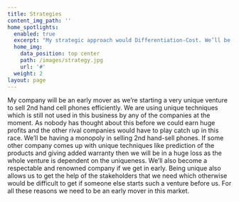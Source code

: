 ```yaml
---
title: Strategies
content_img_path: ''
home_spotlights:
  enabled: true
  excerpt: "My strategic approach would Differentiation-Cost. We’ll be using different innovative ideas to make\r selling of cell phones easier. We’ll be having a good research team to analyze and develop\r algorithms that’ll help estimating the values of cell phones easily which is altogether a different\r approach in the world of selling mobile phones. Our services will be quite cheap and it will also be\r user-friendly"
  home_img:
    data_position: top center
    path: /images/strategy.jpg
    url: '#'
  weight: 2
layout: page
---
```

My company will be an early mover as we’re starting a very unique venture to sell 2nd hand cell phones efficiently. We are using unique techniques which is still not used in this business by any of the companies at the moment. As nobody has thought about this before we could earn huge profits and the other rival companies would have to play catch up in this race. We’ll be having a monopoly in selling 2nd hand-sell phones. If some other company comes up with unique techniques like prediction of the products and giving added warranty then we will be in a huge loss as the whole venture is dependent on the uniqueness. We’ll also become a respectable and renowned company if we get in early. Being unique also allows us to get the help of the stakeholders that we need which otherwise would be difficult to get if someone else starts such a venture before us. For all these reasons we need to be an early mover in this market.
